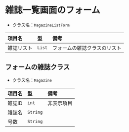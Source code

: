 # 雑誌一覧画面のフォーム
- クラス名：`MagazineListForm`

|項目名|型|備考|
|:--|:--|:--|
|雑誌リスト|`List`|フォームの雑誌クラスのリスト|

## フォームの雑誌クラス
- クラス名：`Magazine`

|項目名|型|備考|
|:--|:--|:--|
|雑誌ID|`int`|非表示項目|
|雑誌名|`String`||
|号数|`String`||

